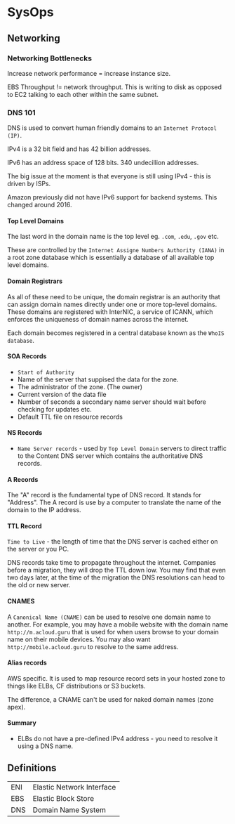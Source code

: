 # SysOps

## Networking

### Networking Bottlenecks

Increase network performance = increase instance size.

EBS Throughput != network throughput. This is writing to disk as opposed to EC2 talking to each other within the same subnet.

### DNS 101

DNS is used to convert human friendly domains to an `Internet Protocol (IP)`.

IPv4 is a 32 bit field and has 42 billion addresses.

IPv6 has an address space of 128 bits. 340 undecillion addresses.

The big issue at the moment is that everyone is still using IPv4 - this is driven by ISPs.

Amazon previously did not have IPv6 support for backend systems. This changed around 2016.

#### Top Level Domains

The last word in the domain name is the top level eg. `.com`, `.edu`, `.gov` etc.

These are controlled by the `Internet Assigne Numbers Authority (IANA)` in a root zone database which is essentially a database of all available top level domains.

#### Domain Registrars

As all of these need to be unique, the domain registrar is an authority that can assign domain names directly under one or more top-level domains. These domains are registered with InterNIC, a service of ICANN, which enforces the uniqueness of domain names across the internet.

Each domain becomes registered in a central database known as the `WhoIS database`.

#### SOA Records

- `Start of Authority`
- Name of the server that suppised the data for the zone.
- The administrator of the zone. (The owner)
- Current version of the data file
- Number of seconds a secondary name server should wait before checking for updates etc.
- Default TTL file on resource records

#### NS Records

- `Name Server records` - used by `Top Level Domain` servers to direct traffic to the Content DNS server which contains the authoritative DNS records.

#### A Records

The "A" record is the fundamental type of DNS record. It stands for "Address". The A record is use by a computer to translate the name of the domain to the IP address.

#### TTL Record

`Time to Live` - the length of time that the DNS server is cached either on the server or you PC.

DNS records take time to propagate throughout the internet. Companies before a migration, they will drop the TTL down low. You may find that even two days later, at the time of the migration the DNS resolutions can head to the old or new server.

#### CNAMES

A `Canonical Name (CNAME)` can be used to resolve one domain name to another. For example, you may have a mobile website with the domain name `http://m.acloud.guru` that is used for when users browse to your domain name on their mobile devices. You may also want `http://mobile.acloud.guru` to resolve to the same address.

#### Alias records

AWS specific. It is used to map resource record sets in your hosted zone to things like ELBs, CF distributions or S3 buckets.

The difference, a CNAME can't be used for naked domain names (zone apex).

#### Summary

- ELBs do not have a pre-defined IPv4 address - you need to resolve it using a DNS name.

## Definitions

|			|									|
|		---	|								---	|
| ENI		| Elastic Network Interface			|
| EBS	 	| Elastic Block Store				|
| DNS		| Domain Name System				|

